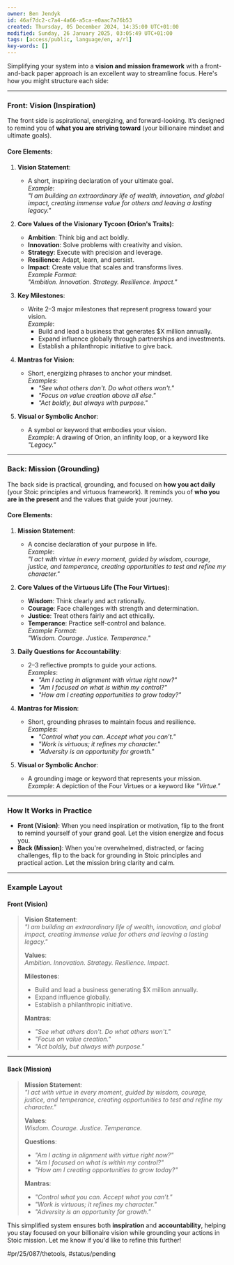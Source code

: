 ```yaml
---
owner: Ben Jendyk
id: 46af7dc2-c7a4-4a66-a5ca-e0aac7a76b53
created: Thursday, 05 December 2024, 14:35:00 UTC+01:00
modified: Sunday, 26 January 2025, 03:05:49 UTC+01:00
tags: [access/public, language/en, a/rl]
key-words: []
---
```


Simplifying your system into a **vision and mission framework** with a front-and-back paper approach is an excellent way to streamline focus. Here's how you might structure each side:

---

### **Front: Vision (Inspiration)**

The front side is aspirational, energizing, and forward-looking. It’s designed to remind you of **what you are striving toward** (your billionaire mindset and ultimate goals). 

#### **Core Elements:**

1. **Vision Statement**:  
	- A short, inspiring declaration of your ultimate goal.  
	  *Example*:  
	  *"I am building an extraordinary life of wealth, innovation, and global impact, creating immense value for others and leaving a lasting legacy."*

2. **Core Values of the Visionary Tycoon (Orion's Traits):**  
	- **Ambition**: Think big and act boldly.  
	- **Innovation**: Solve problems with creativity and vision.  
	- **Strategy**: Execute with precision and leverage.  
	- **Resilience**: Adapt, learn, and persist.  
	- **Impact**: Create value that scales and transforms lives.  
	  *Example Format*:  
	  *"Ambition. Innovation. Strategy. Resilience. Impact."*

3. **Key Milestones**:  
	- Write 2–3 major milestones that represent progress toward your vision.  
	  *Example*:  
	  - Build and lead a business that generates $X million annually.  
	  - Expand influence globally through partnerships and investments.  
	  - Establish a philanthropic initiative to give back.

4. **Mantras for Vision**:  
	- Short, energizing phrases to anchor your mindset.  
	  *Examples*:  
	  - *"See what others don't. Do what others won't."*  
	  - *"Focus on value creation above all else."*  
	  - *"Act boldly, but always with purpose."*

5. **Visual or Symbolic Anchor**:  
	- A symbol or keyword that embodies your vision.  
	  *Example*: A drawing of Orion, an infinity loop, or a keyword like *"Legacy."*

---

### **Back: Mission (Grounding)**

The back side is practical, grounding, and focused on **how you act daily** (your Stoic principles and virtuous framework). It reminds you of **who you are in the present** and the values that guide your journey.

#### **Core Elements:**

1. **Mission Statement**:  
	- A concise declaration of your purpose in life.  
	  *Example*:  
	  *"I act with virtue in every moment, guided by wisdom, courage, justice, and temperance, creating opportunities to test and refine my character."*

2. **Core Values of the Virtuous Life (The Four Virtues):**  
	- **Wisdom**: Think clearly and act rationally.  
	- **Courage**: Face challenges with strength and determination.  
	- **Justice**: Treat others fairly and act ethically.  
	- **Temperance**: Practice self-control and balance.  
	  *Example Format*:  
	  *"Wisdom. Courage. Justice. Temperance."*

3. **Daily Questions for Accountability**:  
	- 2–3 reflective prompts to guide your actions.  
	  *Examples*:  
	  - *"Am I acting in alignment with virtue right now?"*  
	  - *"Am I focused on what is within my control?"*  
	  - *"How am I creating opportunities to grow today?"*

4. **Mantras for Mission**:  
	- Short, grounding phrases to maintain focus and resilience.  
	  *Examples*:  
	  - *"Control what you can. Accept what you can’t."*  
	  - *"Work is virtuous; it refines my character."*  
	  - *"Adversity is an opportunity for growth."*

5. **Visual or Symbolic Anchor**:  
	- A grounding image or keyword that represents your mission.  
	  *Example*: A depiction of the Four Virtues or a keyword like *"Virtue."*

---

### **How It Works in Practice**

- **Front (Vision)**: When you need inspiration or motivation, flip to the front to remind yourself of your grand goal. Let the vision energize and focus you.  
- **Back (Mission)**: When you're overwhelmed, distracted, or facing challenges, flip to the back for grounding in Stoic principles and practical action. Let the mission bring clarity and calm.

---

### **Example Layout**

#### **Front (Vision)**

> **Vision Statement**:  
> *"I am building an extraordinary life of wealth, innovation, and global impact, creating immense value for others and leaving a lasting legacy."*
> 
> **Values**:  
> *Ambition. Innovation. Strategy. Resilience. Impact.*
> 
> **Milestones**:  
> - Build and lead a business generating $X million annually.  
> - Expand influence globally.  
> - Establish a philanthropic initiative.  
> 
> **Mantras**:  
> - *"See what others don't. Do what others won't."*  
> - *"Focus on value creation."*  
> - *"Act boldly, but always with purpose."*  

---

#### **Back (Mission)**

> **Mission Statement**:  
> *"I act with virtue in every moment, guided by wisdom, courage, justice, and temperance, creating opportunities to test and refine my character."*
> 
> **Values**:  
> *Wisdom. Courage. Justice. Temperance.*
> 
> **Questions**:  
> - *"Am I acting in alignment with virtue right now?"*  
> - *"Am I focused on what is within my control?"*  
> - *"How am I creating opportunities to grow today?"*  
> 
> **Mantras**:  
> - *"Control what you can. Accept what you can’t."*  
> - *"Work is virtuous; it refines my character."*  
> - *"Adversity is an opportunity for growth."*  

This simplified system ensures both **inspiration** and **accountability**, helping you stay focused on your billionaire vision while grounding your actions in Stoic mission. Let me know if you'd like to refine this further!


#pr/25/087/thetools, #status/pending
